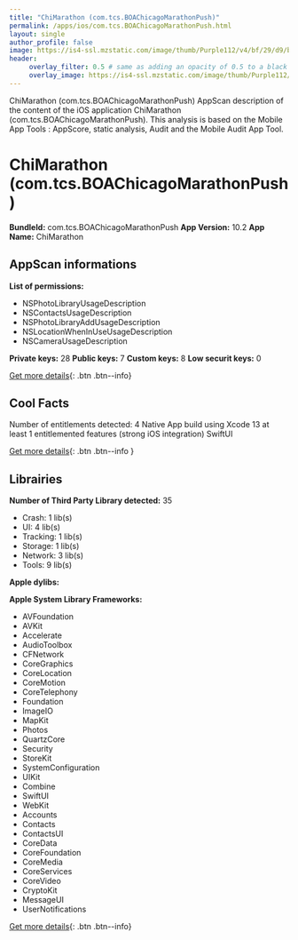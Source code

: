 ```yaml
---
title: "ChiMarathon (com.tcs.BOAChicagoMarathonPush)"
permalink: /apps/ios/com.tcs.BOAChicagoMarathonPush.html
layout: single
author_profile: false
image: https://is4-ssl.mzstatic.com/image/thumb/Purple112/v4/bf/29/d9/bf29d93e-2e3a-2a41-d6df-a6bd4fdae616/AppIcon-0-1x_U007emarketing-0-5-0-85-220.png/512x512bb.jpg
header: 
     overlay_filter: 0.5 # same as adding an opacity of 0.5 to a black background
     overlay_image: https://is4-ssl.mzstatic.com/image/thumb/Purple112/v4/bf/29/d9/bf29d93e-2e3a-2a41-d6df-a6bd4fdae616/AppIcon-0-1x_U007emarketing-0-5-0-85-220.png/512x512bb.jpg
---
```

ChiMarathon (com.tcs.BOAChicagoMarathonPush) AppScan description of the content of the iOS application ChiMarathon (com.tcs.BOAChicagoMarathonPush). This analysis is based on the Mobile App Tools : AppScore, static analysis, Audit and the Mobile Audit App Tool.

# ChiMarathon (com.tcs.BOAChicagoMarathonPush)

**BundleId:** com.tcs.BOAChicagoMarathonPush
**App Version:** 10.2
**App Name:** ChiMarathon


## AppScan informations 

**List of permissions:** 
- NSPhotoLibraryUsageDescription
- NSContactsUsageDescription
- NSPhotoLibraryAddUsageDescription
- NSLocationWhenInUseUsageDescription
- NSCameraUsageDescription
  
  
**Private keys:** 28
**Public keys:** 7
**Custom keys:** 8
**Low securit keys:** 0
  
[Get more details](/pricing.html){: .btn .btn--info}

## Cool Facts

Number of entitlements detected: 4
Native App
build using Xcode 13
at least 1 entitlemented features (strong iOS integration)
SwiftUI
  
[Get more details](/pricing.html){: .btn .btn--info }

## Librairies 
**Number of Third Party Library detected:** 35
- Crash: 1 lib(s)
- UI: 4 lib(s)
- Tracking: 1 lib(s)
- Storage: 1 lib(s)
- Network: 3 lib(s)
- Tools: 9 lib(s)


**Apple dylibs:**


**Apple System Library Frameworks:**
- AVFoundation
- AVKit
- Accelerate
- AudioToolbox
- CFNetwork
- CoreGraphics
- CoreLocation
- CoreMotion
- CoreTelephony
- Foundation
- ImageIO
- MapKit
- Photos
- QuartzCore
- Security
- StoreKit
- SystemConfiguration
- UIKit
- Combine
- SwiftUI
- WebKit
- Accounts
- Contacts
- ContactsUI
- CoreData
- CoreFoundation
- CoreMedia
- CoreServices
- CoreVideo
- CryptoKit
- MessageUI
- UserNotifications


  
[Get more details](/pricing.html){: .btn .btn--info}

